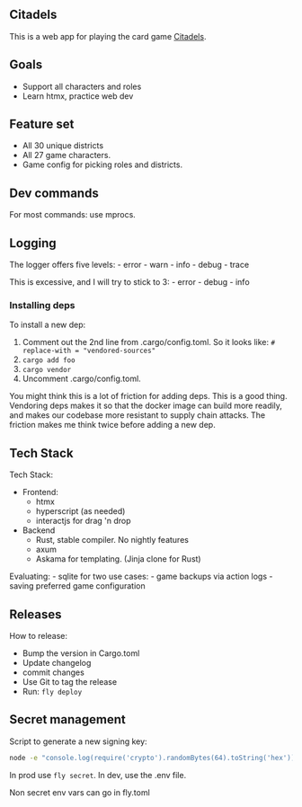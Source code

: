 ## Citadels
This is a web app for playing the card game [Citadels](https://boardgamegeek.com/boardgame/478/citadels).

## Goals
- Support all characters and roles
- Learn htmx, practice web dev


## Feature set
 - All 30 unique districts
 - All 27 game characters.
 - Game config for picking roles and districts.


## Dev commands
For most commands: use mprocs.

## Logging
The logger offers five levels:
    - error
    - warn
    - info
    - debug
    - trace

This is excessive, and I will try to stick to 3:
    - error
    - debug
    - info

### Installing deps

To install a new dep:
1. Comment out the 2nd line from .cargo/config.toml. So it looks like:
`# replace-with = "vendored-sources"`
2. `cargo add foo`
3. `cargo vendor`
4. Uncomment .cargo/config.toml. 

You might think this is a lot of friction for adding deps. This is a good thing. Vendoring deps makes it so that the docker image can build more readily, and makes our codebase more resistant to supply chain attacks. 
The friction makes me think twice before adding a new dep.


## Tech Stack 
Tech Stack:
- Frontend:
    - htmx
    - hyperscript (as needed)
    - interactjs for drag 'n drop
- Backend 
    - Rust, stable compiler. No nightly features
    - axum
    - Askama for templating. (Jinja clone for Rust)

Evaluating:
    - sqlite for two use cases:
        - game backups via action logs
        - saving preferred game configuration

## Releases
How to release:
- Bump the version in Cargo.toml
- Update changelog
- commit changes
- Use Git to tag the release 
- Run: `fly deploy`

## Secret management

Script to generate a new signing key:
```bash
node -e "console.log(require('crypto').randomBytes(64).toString('hex'))"
```
In prod use `fly secret`.
In dev, use the .env file.

Non secret env vars can go in fly.toml
